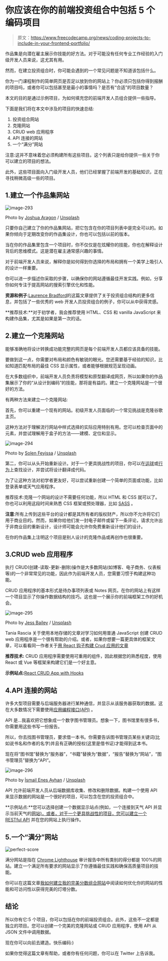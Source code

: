 # 你应该在你的前端投资组合中包括 5 个编码项目

> 原文：<https://www.freecodecamp.org/news/coding-projects-to-include-in-your-frontend-portfolio/>

作品集是向潜在雇主展示你技能的好方法。对于可能没有任何专业工作经验的入门级开发人员来说，这尤其有用。

然而，在建立投资组合时，你可能会遇到的一个常见问题是不知道该包括什么。

你为一门课程制作的简单网页是否足以放到你的网站上？你必须只包括你得到报酬的项目吗，或者你可以包括甚至是最小的事情吗？是否有“合适”的项目数量？

本文的目的是通过示例项目，为如何填充您的前端开发人员组合提供一些指导。

下面是我们将在本文中涉及的项目的快速总结:

1.  投资组合网站
2.  克隆网站
3.  CRUD web 应用程序
4.  API 连接的网站
5.  一个“满分”网站

注意:这并不意味着您必须构建所有这些项目。这个列表只是给你提供一些关于你可以建立的项目的想法。

此外，这些项目面向入门级开发人员，他们已经掌握了前端开发的基础知识，正在寻找稍微高级一些的项目。

## 1.建立一个作品集网站

![image-293](img/aeb52ff23bf483c5bfd8006d2124edd5.png)

Photo by [Joshua Aragon](https://unsplash.com/@goshua13?utm_source=ghost&utm_medium=referral&utm_campaign=api-credit) / [Unsplash](https://unsplash.com/?utm_source=ghost&utm_medium=referral&utm_campaign=api-credit)

只要你自己建立了你的作品集网站，把它包含在你的项目列表中是完全可以的。如果你倾向于定期改变你的作品集设计，你也可以包括以前的版本。

当在你的作品集里包含一个项目时，你不仅仅是在炫耀你的技能，你也在解释设计背后的思维模式。这是潜在雇主通常感兴趣的事情。

对于前端开发人员来说，解释你是如何得到你选择的布局和拥有一个美学上吸引人的设计一样重要。

你可以进一步描述你采取的步骤，以确保你的网站遵循最佳开发实践。例如，分享你如何专注于提高网站的搜索引擎优化和性能。

**资源和例子**:[Laurence Bradford](https://www.freecodecamp.org/news/15-web-developer-portfolios-to-inspire-you-137fb1743cae/)的这篇文章提供了关于投资组合结构的更多信息，并包括了一些优秀的 web 开发人员投资组合的例子，你可以从中获得灵感。

**推荐技术:**对于初学者，我会推荐使用 HTML、CSS 和 vanilla JavaScript 来构建作品集，尤其是如果是第一次的话。

## 2.建立一个克隆网站

能够准确地将设计转换成功能完整的网页是每个前端开发人员都应该具备的技能。

要做到这一点，你需要对布局和颜色有敏锐的眼光。您还需要基于经验的知识，比如知道匹配布局的最佳 CSS 显示属性，或者能够根据规范呈现动画。

在大多数组织中，前端开发人员负责将模型和原型翻译成网页，所以如果你的作品集展示了你的“从设计到编码”的技能，那将是有益的。建立一个克隆网站是一个很好的方法。

有两种方法来建立一个克隆网站:

首先，你可以重建一个现有的网站。初级开发人员面临的一个常见挑战是克隆谷歌主页。

这种方法对于理解流行网站中样式选择的实际应用特别有用。您可以检查页面中的元素，并尝试理解用于盒子的方法——建模、定位和显示。

![image-294](img/79fa1ec50d5f41bfc4a0aaa8c78ce1d6.png)

Photo by [Solen Feyissa](https://unsplash.com/@solenfeyissa?utm_source=ghost&utm_medium=referral&utm_campaign=api-credit) / [Unsplash](https://unsplash.com/?utm_source=ghost&utm_medium=referral&utm_campaign=api-credit)

第二，你可以从头开始重新设计。对于一个更具挑战性的项目，你可以在[运球](https://dribbble.com/shots/popular/web-design)或[行为](https://www.behance.net/search/projects?field=web%20design)上查找设计，并尝试将设计翻译成代码。

为了让这种方法对初学者更友好，可以尝试重新创建一个简单的页面或功能，比如登录表单或天气应用程序。

推荐技术:克隆一个网站的设计不需要任何功能，所以 HTML 和 CSS 就可以了。你也可以利用这段时间来熟悉 CSS 框架或预处理器，比如 [SASS](https://sass-lang.com/guide) 。

**注意**:所有上传到这些平台的设计都是其所有者的版权财产，所以你不允许将它们用于商业目的。然而，如果你给他们发一封电子邮件或留下一条评论，请求允许出于非商业目的重新设计，设计师可能会允许你免费重新设计他们的设计。

在你的作品集上注明这个项目是别人设计的克隆作品或再创作也很重要。

## 3.CRUD web 应用程序

执行 CRUD(创建-读取-更新-删除)操作是大多数网站(如博客、电子商务、仪表板等)的一个非常常见的功能，因此作为前端开发人员，您需要习惯于构建这种功能。

CRUD 应用程序的基本形式是待办事项列表或 Notes 网页。在你的网站上有这样一个项目显示了你操作数据结构的技巧。这也是一个展示你的前端框架工作的好机会。

![image-295](img/bdb076c76028ab9800cc87c14fa6a528.png)

Photo by [Jess Bailey](https://unsplash.com/@jessbaileydesigns?utm_source=ghost&utm_medium=referral&utm_campaign=api-credit) / [Unsplash](https://unsplash.com/?utm_source=ghost&utm_medium=referral&utm_campaign=api-credit)

Tania Rascia 关于使用本地存储的文章对学习如何用普通 JavaScript 创建 CRUD web 应用程序是一个很有帮助的介绍。或者，如果你想要一篇更具体的框架文章，可以看看同一作者关于[用 React 钩子构建 Crud 应用的文章](https://www.taniarascia.com/crud-app-in-react-with-hooks/)

**推荐技术:** CRUD 应用程序需要使用可重用的组件，因此根据您的熟悉程度，使用 React 或 Vue 等框架来构建它们是一个好主意。

**示例站点:**[React CRUD App with Hooks](https://taniarascia.github.io/react-hooks/)

## 4.API 连接的网站

许多大型项目需要与后端服务器进行某种通信，并显示从该服务器获取的数据。这在大多数情况下需要使用[应用编程接口(API)](https://www.freecodecamp.org/news/what-does-api-stand-for-a-definition-of-the-coding-acronym-in-plain-english/) 。

API 是...我喜欢把它想象成一个数字图书管理员。想象一下，图书馆里有很多书，你需要用这些书写一份报告。

所以，你去找图书管理员，要求借一本书。你需要告诉图书管理员某些关键词(比如说书名和作者的名字)并且有正确的授权(这里是借书证)才能得到这本书。

现在将“图书馆”替换为“服务器”，“书籍”替换为“数据”，“报告”替换为“网站”，“图书管理员”替换为“API”。

![image-296](img/be120d2a955ffbff6e2a12cda8b57810.png)

Photo by [İsmail Enes Ayhan](https://unsplash.com/@ismailenesayhan?utm_source=ghost&utm_medium=referral&utm_campaign=api-credit) / [Unsplash](https://unsplash.com/?utm_source=ghost&utm_medium=referral&utm_campaign=api-credit)

API 允许前端开发人员从后端数据库收集、修改和删除数据。构建一个使用 API 来显示数据的网站是一个很好的项目，可以包含在您的投资组合中。

**示例站点:**您可以选择创建一个数据显示站点(例如，一个连接到天气 API 并显示当前天气的[网站)，或者，对于一个更具挑战性的项目，您可以建立一个](https://webdesign.tutsplus.com/tutorials/build-a-simple-weather-app-with-vanilla-javascript--cms-33893) [RESTful API](https://www.callicoder.com/node-js-express-mongodb-restful-crud-api-tutorial/) 并在您的网站上执行操作。

## 5.一个“满分”网站

![perfect-score](img/1e6db1312f18a1d5bc46cfcad31ed510.png)

满分网站是指在 [Chrome Lighthouse](https://developers.google.com/web/tools/lighthouse) 审计报告中所有类别的得分都是 100%的网站。建立一个满足所有要求的网站显示了你遵循最佳实践和确保高质量项目的技能。

你可以在这篇文章[我如何建立我的完美分数组合网站](https://blog.jemimaabu.com/how-i-built-my-perfect-score-portfolio-website#how-to-get-a-perfect-lighthouse-score-on-your-website)中阅读如何优化你的网站的性能和可访问性以获得完美的灯塔分数。

## 结论

所以你有它:5 个项目，你可以包括在你的前端投资组合。此外，这些不一定都是独立的项目。您可以创建一个完美的克隆网站或 CRUD 应用程序，使用 API 从 JSON 文件中调用数据。

现在你可以向前去建造。快乐编码:)

如果你觉得这篇文章有帮助，或者你有任何问题，你可以在 Twitter 上告诉我。